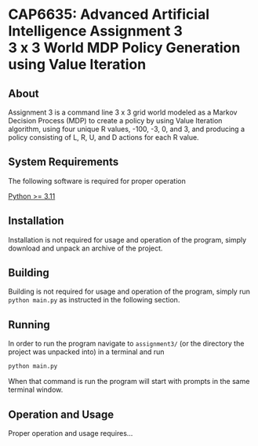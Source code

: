 # CAP6635: Advanced Artificial Intelligence Assignment 3 <br> 3 x 3 World MDP Policy Generation using Value Iteration

## About
Assignment 3 is a command line 3 x 3 grid world modeled as a Markov Decision
Process (MDP) to create a policy by using Value Iteration algorithm, using four
unique R values, -100, -3, 0, and 3, and producing a policy consisting of
L, R, U, and D actions for each R value.

## System Requirements
The following software is required for proper operation

  [Python >= 3.11](https://www.python.org/downloads/)  

## Installation
Installation is not required for usage and operation of the program,
simply download and unpack an archive of the project.

## Building
Building is not required for usage and operation of the program,
simply run `python main.py` as instructed in the following section.

## Running
In order to run the program navigate to `assignment3/`
(or the directory the project was unpacked into) in a terminal and run
```sh
python main.py
```
When that command is run the program will start with prompts in the same
terminal window.

## Operation and Usage
Proper operation and usage requires...
